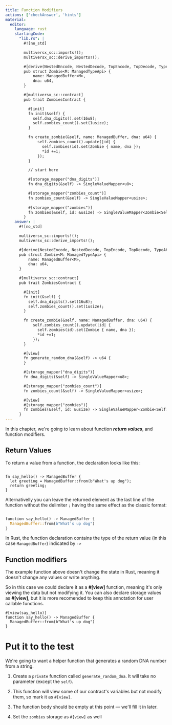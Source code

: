 ```yaml
---
title: Function Modifiers
actions: ['checkAnswer', 'hints']
material:
  editor:
    language: rust
    startingCode:
      "lib.rs": |
        #![no_std]

        multiversx_sc::imports!();
        multiversx_sc::derive_imports!();

        #[derive(NestedEncode, NestedDecode, TopEncode, TopDecode, TypeAbi)]
        pub struct Zombie<M: ManagedTypeApi> {
            name: ManagedBuffer<M>,
            dna: u64,
        }

        #[multiversx_sc::contract]
        pub trait ZombiesContract {

          #[init]
          fn init(&self) {
            self.dna_digits().set(16u8);
            self.zombies_count().set(1usize);
          }

          fn create_zombie(&self, name: ManagedBuffer, dna: u64) {
              self.zombies_count().update(|id| {
                self.zombies(id).set(Zombie { name, dna });
                *id +=1;
              });
          }

          // start here

          #[storage_mapper("dna_digits")]
          fn dna_digits(&self) -> SingleValueMapper<u8>;

          #[storage_mapper("zombies_count")]
          fn zombies_count(&self) -> SingleValueMapper<usize>;
          
          #[storage_mapper("zombies")]
          fn zombies(&self, id: &usize) -> SingleValueMapper<Zombie<Self::Api>>;
        }
    answer: |
      #![no_std]

      multiversx_sc::imports!();
      multiversx_sc::derive_imports!();

      #[derive(NestedEncode, NestedDecode, TopEncode, TopDecode, TypeAbi)]
      pub struct Zombie<M: ManagedTypeApi> {
          name: ManagedBuffer<M>,
          dna: u64,
      }

      #[multiversx_sc::contract]
      pub trait ZombiesContract {

        #[init]
        fn init(&self) {
          self.dna_digits().set(16u8);
          self.zombies_count().set(1usize);
        }

        fn create_zombie(&self, name: ManagedBuffer, dna: u64) {
            self.zombies_count().update(|id| {
              self.zombies(id).set(Zombie { name, dna });
              *id +=1;
            });
        }

        #[view]
        fn generate_random_dna(&self) -> u64 {
        }

        #[storage_mapper("dna_digits")]
        fn dna_digits(&self) -> SingleValueMapper<u8>;

        #[storage_mapper("zombies_count")]
        fn zombies_count(&self) -> SingleValueMapper<usize>;

        #[view]
        #[storage_mapper("zombies")]
        fn zombies(&self, id: &usize) -> SingleValueMapper<Zombie<Self::Api>>;
      }
---
```


In this chapter, we're going to learn about function **_return values_**, and function modifiers.

## Return Values

To return a value from a function, the declaration looks like this:

```

fn say_hello() -> ManagedBuffer {
  let greeting = ManagedBuffer::from(b"What's up dog");
  return greeting;
}

```
Alternativelly you can leave the returned element as the last line of the function without the delimiter `;` having the same effect as the classic format:

```rust

function say_hello() -> ManagedBuffer {
  ManagedBuffer::from(b"What's up dog")
}

```

In Rust, the function declaration contains the type of the return value (in this case `ManagedBuffer`) indicated by `->`

## Function modifiers

The example function above doesn't change the state in Rust, meaning it doesn't change any values or write anything.

So in this case we could declare it as a **#[view]** function, meaning it's only viewing the data but not modifying it. You can also declare storage values as **#[view]**, but it is more recomended to keep this annotation for user callable functions.

```
#[view(say_hello)]
function say_hello() -> ManagedBuffer {
  ManagedBuffer::from(b"What's up dog")
}
```

# Put it to the test

We're going to want a helper function that generates a random DNA number from a string.

1. Create a `private` function called `generate_random_dna`. It will take no parameter (except the `self`).

2. This function will view some of our contract's variables but not modify them, so mark it as `#[view]`.

3. The function body should be empty at this point — we'll fill it in later.

4. Set the `zombies` storage as `#[view]` as well
